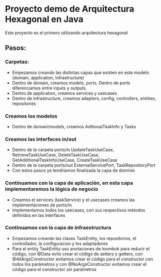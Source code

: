 # Proyecto demo de Arquitectura Hexagonal en Java

Este proyecto es el primero utilizando arquitectura hexagonal

## Pasos:
### Carpetas:
- Empezamos creando las distintas capas que existen en este modelo (domain, application, infrastructure)
- Dentro de domain, creamos models, ports. Dentro de ports diferenciamos entre inputs y outputs.
- Dentro de application, creamos services y usecases
- Dentro de infrastructure, creamos adapters, config, controllers, entities, repositories

### Creamos los modelos
- Dentro de domain/models, creamos AditionalTaskInfo y Tasks

### Creamos las interfaces in/out
- Dentro de la carpeta ports/in UpdateTaskUseCase, RetrieveTaskUseCase, DeleteTaskUseCase, GetAdditionalTaskInfoUseCase, CreateTaskUseCase
- Dentro de la carpeta ports/out ExternalServicePort, TaskRepositoryPort
- Con estos pasos ya tendríamos finalizada la capa de dominio

### Continuamos con la capa de aplicación, en esta capa implementaremos la lógica de negocio
- Creamos el services (taskService) y el usecases creamos las implementaciones de ports/in 
- Implementamos todos los usecases, con sus respectivos métodos definidos en las interfaces

### Continuamos con la capa de infraestructura
- Empezamos creando las clases TaskEntity, los repositorios, el controllador, la configuracion y los adaptadores
- Para el entity TaskEntity uso anotaciones de loombok para reducir el código, con @Data evito crear el código de setters y getters, con @AllArgsConstructor evitamos crear el código para el constructor con todos los parámetros y con @NoArgsConstructor evitamos crear el código para el constructor sin parámetros